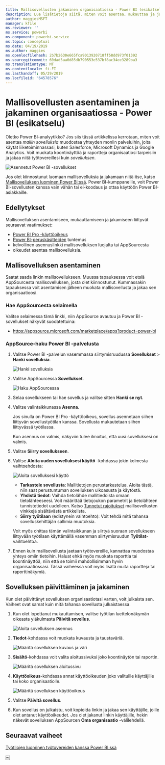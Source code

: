 ```yaml
---
title: Mallisovellusten jakaminen organisaatiossa - Power BI (esikatselu)
description: Lue lisätietoja siitä, miten voit asentaa, mukauttaa ja jakaa mallisovelluksia organisaatiossa Power BI:n välityksellä.
author: maggiesMSFT
manager: kfile
ms.reviewer: ''
ms.service: powerbi
ms.component: powerbi-service
ms.topic: conceptual
ms.date: 04/19/2019
ms.author: maggies
ms.openlocfilehash: 2b7b2630e665fca9013920718ff58dd973f01392
ms.sourcegitcommit: 60dad5aa0d85db790553e537bf8ac34ee3289ba3
ms.translationtype: MT
ms.contentlocale: fi-FI
ms.lasthandoff: 05/29/2019
ms.locfileid: "64578576"
---
```

# <a name="install-and-distribute-template-apps-in-your-organization---power-bi-preview"></a>Mallisovellusten asentaminen ja jakaminen organisaatiossa - Power BI (esikatselu)

Oletko Power BI-analyytikko? Jos siis tässä artikkelissa kerrotaan, miten voit asentaa *mallin sovelluksia* muodostaa yhteyden moniin palveluihin, joita käytät liiketoiminnassasi, kuten Salesforce, Microsoft Dynamics ja Google Analytics. Voit muokata koontinäyttöä ja raportteja organisaatiosi tarpeisiin ja jakaa niitä työtovereillesi kuin *sovelluksen*. 

![Asennetut Power BI -sovellukset](media/service-template-apps-install-distribute/power-bi-get-apps.png)

Jos olet kiinnostunut luomaan mallisovelluksia ja jakamaan niitä itse, katso [Mallisovelluksen luominen Power BI:ssä](service-template-apps-create.md). Power BI-kumppaneille, voit Power BI-sovellusten kanssa vain vähän tai ei-koodaus ja ottaa käyttöön Power BI-asiakkaille. 

## <a name="prerequisites"></a>Edellytykset  

Mallisovelluksen asentamiseen, mukauttamiseen ja jakamiseen liittyvät seuraavat vaatimukset: 

- [Power BI Pro -käyttöoikeus](service-self-service-signup-for-power-bi.md)
- [Power BI-peruskäsitteiden](service-basic-concepts.md) tuntemus
- kelvollinen asennuslinkki mallisovelluksen luojalta tai AppSourcesta 
- oikeudet asentaa mallisovelluksia. 

## <a name="install-a-template-app"></a>Mallisovelluksen asentaminen

Saatat saada linkin mallisovellukseen. Muussa tapauksessa voit etsiä AppSourcesta mallisovelluksen, josta olet kiinnostunut. Kummassakin tapauksessa voit asentamisen jälkeen muokata mallisovellusta ja jakaa sen organisaatioosi.

### <a name="search-appsource-from-a-browser"></a>Hae AppSourcesta selaimella

Valitse selaimessa tämä linkki, niin AppSource avautuu ja Power BI -sovellukset näkyvät suodatettuina:

- https://appsource.microsoft.com/marketplace/apps?product=power-bi

### <a name="search-appsource-from-the-power-bi-service"></a>AppSource-haku Power BI -palvelusta

1. Valitse Power BI -palvelun vasemmassa siirtymisruudussa **Sovellukset** > **Hanki sovelluksia**.

    ![Hanki sovelluksia](media/service-template-apps-install-distribute/power-bi-get-apps-arrow.png)

2. Valitse AppSourcessa **Sovellukset**.

    ![Haku AppSourcessa](media/service-template-apps-install-distribute/power-bi-appsource.png)

3. Selaa sovellukseen tai hae sovellus ja valitse sitten **Hanki se nyt**.

2. Valitse valintaikkunassa **Asenna**.

    Jos sinulla on Power BI Pro -käyttöoikeus, sovellus asennetaan siihen liittyvän sovellustyötilan kanssa. Sovellusta mukautetaan siihen liittyvässä työtilassa.

    Kun asennus on valmis, näkyviin tulee ilmoitus, että uusi sovelluksesi on valmis. 

3. Valitse **Siirry sovellukseen**.
4. Valitse **Aloita uuden sovelluksesi käyttö** -kohdassa jokin kolmesta vaihtoehdosta:

    ![Aloita sovelluksesi käyttö](media/service-template-apps-create/power-bi-template-app-get-started.png)

    - **Tarkastele sovellusta**: Mallitietojen perustarkastelua. Aloita tästä, niin saat perustuntuman sovelluksen ulkoasusta ja käytöstä. 
    - **Yhdistä tiedot**: Vaihda tietolähde mallitiedoista omaan tietolähteeseesi. Voit määrittää tietojoukon parametrit ja tietolähteen tunnistetiedot uudelleen. Katso [Tunnetut rajoitukset](service-template-apps-tips.md#known-limitations) mallisovellusten vinkkejä sisältävästä artikkelista. 
    - **Siirry työtilaan** (edistynein vaihtoehto): Voit tehdä mitä tahansa sovelluskehittäjän sallimia muutoksia.

    Voit myös ohittaa tämän valintaikkunan ja siirtyä suoraan sovellukseen liittyvään työtilaan käyttämällä vasemman siirtymisruudun **Työtilat**-vaihtoehtoa.   
 
5. Ennen kuin mallisovellusta jaetaan työtovereille, kannattaa muodostaa yhteys omiin tietoihin. Haluat ehkä myös muokata raporttia tai koontinäyttöä, niin että se toimii mahdollisimman hyvin organisaatiossasi. Tässä vaiheessa voit myös lisätä muita raportteja tai raporttinäkymiä.

## <a name="update-and-distribute-the-app"></a>Sovelluksen päivittäminen ja jakaminen

Kun olet päivittänyt sovelluksen organisaatiotasi varten, voit julkaista sen. Vaiheet ovat samat kuin mitä tahansa sovellusta julkaistaessa. 

1. Kun olet lopettanut mukauttamisen, valitse työtilan luettelonäkymän oikeasta yläkulmasta **Päivitä sovellus**.  

    ![Aloita sovelluksen asennus](media/service-template-apps-install-distribute/power-bi-start-install-app.png)

2. **Tiedot**-kohdassa voit muokata kuvausta ja taustaväriä.

   ![Määritä sovelluksen kuvaus ja väri](media/service-template-apps-install-distribute/power-bi-install-app-details.png)

3. **Sisältö**-kohdassa voit valita aloitussivuksi joko koontinäytön tai raportin.

   ![Määritä sovelluksen aloitussivu](media/service-template-apps-install-distribute/power-bi-install-app-content.png)

4. **Käyttöoikeus**-kohdassa annat käyttöoikeuden joko valituille käyttäjille tai koko organisaatiolle.  

   ![Määritä sovelluksen käyttöoikeus](media/service-template-apps-install-distribute/power-bi-install-access.png)

5. Valitse **Päivitä sovellus**. 

6. Kun sovellus on julkaistu, voit kopioida linkin ja jakaa sen käyttäjille, joille olet antanut käyttöoikeudet. Jos olet jakanut linkin käyttäjille, hekin näkevät sovelluksen AppSourcen **Oma organisaatio** -välilehdellä.

## <a name="next-steps"></a>Seuraavat vaiheet 

[Työtilojen luominen työtovereiden kanssa Power BI:ssä](service-create-workspaces.md)





￼ 

 
